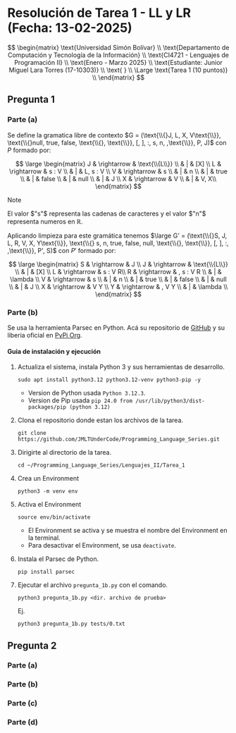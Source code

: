 # Resolución de Tarea 1 - LL y LR (Fecha: 13-02-2025)

$$
\begin{matrix}
\text{Universidad Simón Bolívar} \\
\text{Departamento de Computación y Tecnología de la Información} \\
\text{CI4721 - Lenguajes de Programación II} \\
\text{Enero - Marzo 2025} \\
\text{Estudiante: Junior Miguel Lara Torres (17-10303)} \\
\text{ } \\
\Large \text{Tarea 1 (10 puntos)} \\
\end{matrix}
$$

## Pregunta 1

### Parte (a)
Se define la gramatica libre de contexto $G = (\text{\\{}J, L, X, V\text{\\}}, \text{\\{}null, true, false, \text{\\{}, \text{\\}}, [, ], :, s, n, ,\text{\\}}, P, J)$ con $P$ formado por:

$$
\large \begin{matrix}
J & \rightarrow & \text{\\{L\\}} \\
  &      |      & [X] \\
L & \rightarrow & s : V \\
  &      |      & L, s : V \\
V & \rightarrow & s \\
  &      |      & n \\
  &      |      & true \\
  &      |      & false \\
  &      |      & null \\
  &      |      & J \\
X & \rightarrow & V \\
  &      |      & V, X\\
\end{matrix}
$$

> [!NOTE]
> El valor $"s"$ representa las cadenas de caracteres y el valor $"n"$ representa numeros en $\mathbb{R}$.

Aplicando limpieza para este gramática tenemos $\large G' = (\text{\\{}S, J, L, R, V, X, Y\text{\\}}, \text{\\{} s, n, true, false, null, \text{\\{}, \text{\\}}, [, ], :, ,\text{\\}}, P', S)$ con $P'$ formado por:

$$
\large \begin{matrix}
S & \rightarrow & J \\
J & \rightarrow & \text{\\{L\\}} \\
  &      |      & [X] \\
L & \rightarrow & s : V R\\
R & \rightarrow & , s : V R \\
  &      |      & \lambda \\
V & \rightarrow & s \\
  &      |      & n \\
  &      |      & true \\
  &      |      & false \\
  &      |      & null \\
  &      |      & J \\
X & \rightarrow & V Y \\
Y & \rightarrow & , V Y \\
  &      |      & \lambda \\
\end{matrix}
$$

### Parte (b)
Se usa la herramienta Parsec en Python. Acá su repositorio de [GitHub](https://github.com/sighingnow/parsec.py) y su liberia oficial en [PyPi Org](https://pypi.org/project/parsec/).

#### Guia de instalación y ejecución

1. Actualiza el sistema, instala Python 3 y sus herramientas de desarrollo.
	```
	sudo apt install python3.12 python3.12-venv python3-pip -y
	```
	* Version de Python usada `Python 3.12.3`.
	* Version de Pip usada `pip 24.0 from /usr/lib/python3/dist-packages/pip (python 3.12)`

2. Clona el repositorio donde estan los archivos de la tarea.
	```
	git clone https://github.com/JMLTUnderCode/Programming_Language_Series.git
	```

3. Dirigirte al directorio de la tarea.
	```
	cd ~/Programming_Language_Series/Lenguajes_II/Tarea_1
	```

4. Crea un Environment
	```
	python3 -m venv env
	```

5. Activa el Environment
	```
	source env/bin/activate
	```
	* El Environment se activa y se muestra el nombre del Environment en la terminal.
	* Para desactivar el Environment, se usa `deactivate`.

6. Instala el Parsec de Python.
	```
	pip install parsec
	```

7. Ejecutar el archivo `pregunta_1b.py` con el comando.
	```
	python3 pregunta_1b.py <dir. archivo de prueba>
	```
	Ej.
	```
	python3 pregunta_1b.py tests/0.txt
	```

## Pregunta 2

### Parte (a)

### Parte (b)

### Parte (c)

### Parte (d)
